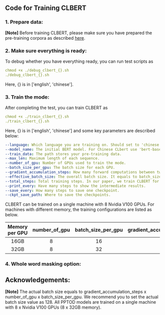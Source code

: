 ## Code for Training CLBERT

### 1. Prepare data:
**[Note]** Before training CLBERT, please make sure you have prepared the pre-training corpora as described [here](https://github.com/yxuansu/CLBERT/tree/main/pretraining_data).

### 2. Make sure everything is ready:
To debug whether you have everything ready, you can run test scripts as

```yaml
chmod +x ./debug_clbert_{}.sh
./debug_clbert_{}.sh
```
Here, {} is in ['english', 'chinese'].

### 3. Train the mode:
After completing the test, you can train CLBERT as 
```yaml
chmod +x ./train_clbert_{}.sh
./train_clbert_{}.sh
```
Here, {} is in ['english', 'chinese'] and some key parameters are described below:

```yaml
--language: Which language you are training on. Should set to 'chinese' or 'english'
--model_name: The initial BERT model. For Chinese CLbert use 'bert-base-chinese', and for English CLBERT use 'bert-base-uncased'.
--train_data: The path stores your pre-training data.
--max_len: Maximum length of each sequence.
--number_of_gpu: Number of GPUs used to train the mode.
--batch_size_per_gpu: The batch size for each GPU.
--gradient_accumulation_steps: How many forward computations between two gradient updates.
--effective_batch_size: The overall batch size. It equals to batch_size_per_gpu x gradient_accumulation_steps x number_of_gpu.
--total_steps: Total training steps. In our paper, we train CLBERT for 150k steps.
--print_every: Have many steps to show the intermediate results.
--save_every: How many steps to save one checkpoint.
--ckpt_save_path: Where to save the checkpoints.
```

CLBERT can be trained on a single machine with 8 Nvidia V100 GPUs. For machines with different memory, the training configurations are listed as below.

|Memory per GPU|number_of_gpu|batch_size_per_gpu|gradient_accumulation_steps|effective_batch_size|
|:-------------:|:-------------:|:-------------:|:-------------:|:-------------:|
|16GB|8|16|2|256|
|32GB|8|32|1|256|

### 4. Whole word masking option:


## Acknowledgements:


**[Note]** The actual batch size equals to gradient_accumulation_steps x number_of_gpu x batch_size_per_gpu. We recommend
you to set the actual batch size value as 128. All PPTOD models are trained on a single machine with 8 x Nvidia V100 GPUs (8 x 32GB memory).
